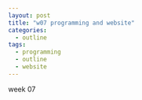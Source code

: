 ```yaml
---
layout: post
title: "w07 programming and website"
categories:
  - outline
tags:
  - programming
  - outline
  - website
---
```


week 07

##
